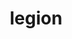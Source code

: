 ---
title: "legion"
layout: cache
categories: [package, develop-2024-02-18]
meta: {"versions": ["23.06.0"], "compilers": ["cce@=15.0.1", "gcc@=10.3.0", "gcc@=11.4.0", "gcc@=9.4.0", "oneapi@=2024.0.0"], "oss": ["rhel8", "sle_hpc15", "ubuntu20.04", "ubuntu22.04"], "platforms": ["linux"], "targets": ["neoverse_v1", "neoverse_v2", "ppc64le", "x86_64_v3", "x86_64_v4", "zen4"], "stacks": ["e4s", "e4s-cray-rhel", "e4s-cray-sles", "e4s-neoverse-v2", "e4s-neoverse_v1", "e4s-oneapi", "e4s-power", "e4s-rocm-external", "root"], "num_specs": 11, "num_specs_by_stack": {"e4s-cray-rhel": 1, "root": 11, "e4s-cray-sles": 1, "e4s-neoverse_v1": 1, "e4s-power": 1, "e4s": 3, "e4s-rocm-external": 2, "e4s-neoverse-v2": 1, "e4s-oneapi": 1}}
spec_details: [{"hash": "oxlyrm622ix6muxvfqp6y6rwwyctv7dh", "compiler": "cce@=15.0.1", "versions": ["23.06.0"], "os": "rhel8", "platform": "linux", "target": "zen4", "variants": ["~bindings", "~bounds_checks", "build_system=cmake", "build_type=Release", "~cuda", "cuda_arch=70", "~cuda_hijack", "~cuda_unsupported_compiler", "cxxstd=11", "~fortran", "generator=make", "~hdf5", "~hwloc", "~ipo", "~kokkos", "+libdl", "max_dims=3", "max_fields=512", "max_num_nodes=1024", "network=none", "~openmp", "output_level=warning", "~papi", "~privilege_checks", "~python", "~redop_complex", "~rocm", "~shared", "~spy", "+zlib"], "stacks": ["e4s-cray-rhel", "root"], "size": "-", "tarball": "https://binaries.spack.io/releases/develop-2024-02-18/build_cache/linux-rhel8-zen4/cce-15.0.1/legion-23.06.0/linux-rhel8-zen4-cce-15.0.1-legion-23.06.0-oxlyrm622ix6muxvfqp6y6rwwyctv7dh.spack"}, {"hash": "nsj7vcmgyhy4abnwktoraq72htym3zgj", "compiler": "gcc@=10.3.0", "versions": ["23.06.0"], "os": "sle_hpc15", "platform": "linux", "target": "x86_64_v4", "variants": ["~bindings", "~bounds_checks", "build_system=cmake", "build_type=Release", "~cuda", "cuda_arch=70", "~cuda_hijack", "~cuda_unsupported_compiler", "cxxstd=11", "~fortran", "generator=make", "~hdf5", "~hwloc", "~ipo", "~kokkos", "+libdl", "max_dims=3", "max_fields=512", "max_num_nodes=1024", "network=none", "~openmp", "output_level=warning", "~papi", "~privilege_checks", "~python", "~redop_complex", "~rocm", "~shared", "~spy", "+zlib"], "stacks": ["e4s-cray-sles", "root"], "size": "-", "tarball": "https://binaries.spack.io/releases/develop-2024-02-18/build_cache/linux-sle_hpc15-x86_64_v4/gcc-10.3.0/legion-23.06.0/linux-sle_hpc15-x86_64_v4-gcc-10.3.0-legion-23.06.0-nsj7vcmgyhy4abnwktoraq72htym3zgj.spack"}, {"hash": "4tqnvs3xembvydqpa6ofebrjzajoyqdy", "compiler": "gcc@=11.4.0", "versions": ["23.06.0"], "os": "ubuntu20.04", "platform": "linux", "target": "neoverse_v1", "variants": ["~bindings", "~bounds_checks", "build_system=cmake", "build_type=Release", "~cuda", "cuda_arch=70", "~cuda_hijack", "~cuda_unsupported_compiler", "cxxstd=11", "~fortran", "generator=make", "~hdf5", "~hwloc", "~ipo", "~kokkos", "+libdl", "max_dims=3", "max_fields=512", "max_num_nodes=1024", "network=none", "~openmp", "output_level=warning", "~papi", "~privilege_checks", "~python", "~redop_complex", "~rocm", "~shared", "~spy", "+zlib"], "stacks": ["e4s-neoverse_v1", "root"], "size": "-", "tarball": "https://binaries.spack.io/releases/develop-2024-02-18/build_cache/linux-ubuntu20.04-neoverse_v1/gcc-11.4.0/legion-23.06.0/linux-ubuntu20.04-neoverse_v1-gcc-11.4.0-legion-23.06.0-4tqnvs3xembvydqpa6ofebrjzajoyqdy.spack"}, {"hash": "ggeqpmo7rm6qxn4riiwpwoy6qjncgjnr", "compiler": "gcc@=9.4.0", "versions": ["23.06.0"], "os": "ubuntu20.04", "platform": "linux", "target": "ppc64le", "variants": ["~bindings", "~bounds_checks", "build_system=cmake", "build_type=Release", "~cuda", "cuda_arch=70", "~cuda_hijack", "~cuda_unsupported_compiler", "cxxstd=11", "~fortran", "generator=make", "~hdf5", "~hwloc", "~ipo", "~kokkos", "+libdl", "max_dims=3", "max_fields=512", "max_num_nodes=1024", "network=none", "~openmp", "output_level=warning", "~papi", "~privilege_checks", "~python", "~redop_complex", "~rocm", "~shared", "~spy", "+zlib"], "stacks": ["e4s-power", "root"], "size": "-", "tarball": "https://binaries.spack.io/releases/develop-2024-02-18/build_cache/linux-ubuntu20.04-ppc64le/gcc-9.4.0/legion-23.06.0/linux-ubuntu20.04-ppc64le-gcc-9.4.0-legion-23.06.0-ggeqpmo7rm6qxn4riiwpwoy6qjncgjnr.spack"}, {"hash": "6a64uudjc3tzd52kf3ghn57r4nuhuf7g", "compiler": "gcc@=11.4.0", "versions": ["23.06.0"], "os": "ubuntu20.04", "platform": "linux", "target": "x86_64_v3", "variants": ["amdgpu_target=gfx908", "~bindings", "~bounds_checks", "build_system=cmake", "build_type=Release", "~cuda", "cuda_arch=70", "~cuda_hijack", "~cuda_unsupported_compiler", "cxxstd=11", "~fortran", "generator=make", "~hdf5", "~hip_hijack", "hip_target=ROCM", "~hwloc", "~ipo", "~kokkos", "+libdl", "max_dims=3", "max_fields=512", "max_num_nodes=1024", "network=none", "~openmp", "output_level=warning", "~papi", "patches=f6a5b58", "~privilege_checks", "~python", "~redop_complex", "+rocm", "~shared", "~spy", "+zlib"], "stacks": ["e4s", "root"], "size": "-", "tarball": "https://binaries.spack.io/releases/develop-2024-02-18/build_cache/linux-ubuntu20.04-x86_64_v3/gcc-11.4.0/legion-23.06.0/linux-ubuntu20.04-x86_64_v3-gcc-11.4.0-legion-23.06.0-6a64uudjc3tzd52kf3ghn57r4nuhuf7g.spack"}, {"hash": "i4wwpw47w4ovt3cuzq3e4sgnmsuvblxn", "compiler": "gcc@=11.4.0", "versions": ["23.06.0"], "os": "ubuntu20.04", "platform": "linux", "target": "x86_64_v3", "variants": ["amdgpu_target=gfx90a", "~bindings", "~bounds_checks", "build_system=cmake", "build_type=Release", "~cuda", "cuda_arch=70", "~cuda_hijack", "~cuda_unsupported_compiler", "cxxstd=11", "~fortran", "generator=make", "~hdf5", "~hip_hijack", "hip_target=ROCM", "~hwloc", "~ipo", "~kokkos", "+libdl", "max_dims=3", "max_fields=512", "max_num_nodes=1024", "network=none", "~openmp", "output_level=warning", "~papi", "~privilege_checks", "~python", "~redop_complex", "+rocm", "~shared", "~spy", "+zlib"], "stacks": ["e4s-rocm-external", "root"], "size": "-", "tarball": "https://binaries.spack.io/releases/develop-2024-02-18/build_cache/linux-ubuntu20.04-x86_64_v3/gcc-11.4.0/legion-23.06.0/linux-ubuntu20.04-x86_64_v3-gcc-11.4.0-legion-23.06.0-i4wwpw47w4ovt3cuzq3e4sgnmsuvblxn.spack"}, {"hash": "h5c7iwlx2uw3lxsroharsuw6xmzwraeu", "compiler": "gcc@=11.4.0", "versions": ["23.06.0"], "os": "ubuntu20.04", "platform": "linux", "target": "x86_64_v3", "variants": ["~bindings", "~bounds_checks", "build_system=cmake", "build_type=Release", "~cuda", "cuda_arch=70", "~cuda_hijack", "~cuda_unsupported_compiler", "cxxstd=11", "~fortran", "generator=make", "~hdf5", "~hwloc", "~ipo", "~kokkos", "+libdl", "max_dims=3", "max_fields=512", "max_num_nodes=1024", "network=none", "~openmp", "output_level=warning", "~papi", "~privilege_checks", "~python", "~redop_complex", "~rocm", "~shared", "~spy", "+zlib"], "stacks": ["e4s", "root"], "size": "-", "tarball": "https://binaries.spack.io/releases/develop-2024-02-18/build_cache/linux-ubuntu20.04-x86_64_v3/gcc-11.4.0/legion-23.06.0/linux-ubuntu20.04-x86_64_v3-gcc-11.4.0-legion-23.06.0-h5c7iwlx2uw3lxsroharsuw6xmzwraeu.spack"}, {"hash": "pcyb6o2urnsfjvqpweursdu6tdjglir6", "compiler": "gcc@=11.4.0", "versions": ["23.06.0"], "os": "ubuntu20.04", "platform": "linux", "target": "x86_64_v3", "variants": ["amdgpu_target=gfx90a", "~bindings", "~bounds_checks", "build_system=cmake", "build_type=Release", "~cuda", "cuda_arch=70", "~cuda_hijack", "~cuda_unsupported_compiler", "cxxstd=11", "~fortran", "generator=make", "~hdf5", "~hip_hijack", "hip_target=ROCM", "~hwloc", "~ipo", "~kokkos", "+libdl", "max_dims=3", "max_fields=512", "max_num_nodes=1024", "network=none", "~openmp", "output_level=warning", "~papi", "patches=f6a5b58", "~privilege_checks", "~python", "~redop_complex", "+rocm", "~shared", "~spy", "+zlib"], "stacks": ["e4s", "root"], "size": "-", "tarball": "https://binaries.spack.io/releases/develop-2024-02-18/build_cache/linux-ubuntu20.04-x86_64_v3/gcc-11.4.0/legion-23.06.0/linux-ubuntu20.04-x86_64_v3-gcc-11.4.0-legion-23.06.0-pcyb6o2urnsfjvqpweursdu6tdjglir6.spack"}, {"hash": "7kqdeczeiu4s356t4y55ejdfowipedk3", "compiler": "gcc@=11.4.0", "versions": ["23.06.0"], "os": "ubuntu20.04", "platform": "linux", "target": "x86_64_v3", "variants": ["amdgpu_target=gfx908", "~bindings", "~bounds_checks", "build_system=cmake", "build_type=Release", "~cuda", "cuda_arch=70", "~cuda_hijack", "~cuda_unsupported_compiler", "cxxstd=11", "~fortran", "generator=make", "~hdf5", "~hip_hijack", "hip_target=ROCM", "~hwloc", "~ipo", "~kokkos", "+libdl", "max_dims=3", "max_fields=512", "max_num_nodes=1024", "network=none", "~openmp", "output_level=warning", "~papi", "~privilege_checks", "~python", "~redop_complex", "+rocm", "~shared", "~spy", "+zlib"], "stacks": ["e4s-rocm-external", "root"], "size": "-", "tarball": "https://binaries.spack.io/releases/develop-2024-02-18/build_cache/linux-ubuntu20.04-x86_64_v3/gcc-11.4.0/legion-23.06.0/linux-ubuntu20.04-x86_64_v3-gcc-11.4.0-legion-23.06.0-7kqdeczeiu4s356t4y55ejdfowipedk3.spack"}, {"hash": "rfncoocq5c5y3trr5azuoeuncfrtgdqv", "compiler": "gcc@=11.4.0", "versions": ["23.06.0"], "os": "ubuntu22.04", "platform": "linux", "target": "neoverse_v2", "variants": ["~bindings", "~bounds_checks", "build_system=cmake", "build_type=Release", "~cuda", "cuda_arch=70", "~cuda_hijack", "~cuda_unsupported_compiler", "cxxstd=11", "~fortran", "generator=make", "~hdf5", "~hwloc", "~ipo", "~kokkos", "+libdl", "max_dims=3", "max_fields=512", "max_num_nodes=1024", "network=none", "~openmp", "output_level=warning", "~papi", "~privilege_checks", "~python", "~redop_complex", "~rocm", "~shared", "~spy", "+zlib"], "stacks": ["root", "e4s-neoverse-v2"], "size": "-", "tarball": "https://binaries.spack.io/releases/develop-2024-02-18/build_cache/linux-ubuntu22.04-neoverse_v2/gcc-11.4.0/legion-23.06.0/linux-ubuntu22.04-neoverse_v2-gcc-11.4.0-legion-23.06.0-rfncoocq5c5y3trr5azuoeuncfrtgdqv.spack"}, {"hash": "ehuncywj6yw4rbem6mr5yp6hxg2qaosv", "compiler": "oneapi@=2024.0.0", "versions": ["23.06.0"], "os": "ubuntu22.04", "platform": "linux", "target": "x86_64_v3", "variants": ["~bindings", "~bounds_checks", "build_system=cmake", "build_type=Release", "~cuda", "cuda_arch=70", "~cuda_hijack", "~cuda_unsupported_compiler", "cxxstd=11", "~fortran", "generator=make", "~hdf5", "~hwloc", "~ipo", "~kokkos", "+libdl", "max_dims=3", "max_fields=512", "max_num_nodes=1024", "network=none", "~openmp", "output_level=warning", "~papi", "~privilege_checks", "~python", "~redop_complex", "~rocm", "~shared", "~spy", "+zlib"], "stacks": ["root", "e4s-oneapi"], "size": "-", "tarball": "https://binaries.spack.io/releases/develop-2024-02-18/build_cache/linux-ubuntu22.04-x86_64_v3/oneapi-2024.0.0/legion-23.06.0/linux-ubuntu22.04-x86_64_v3-oneapi-2024.0.0-legion-23.06.0-ehuncywj6yw4rbem6mr5yp6hxg2qaosv.spack"}]
---